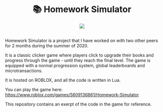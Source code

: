 

<h1 align="center">📚 Homework Simulator</h1>

<div align="center">
  <img src="https://tr.rbxcdn.com/e9d9fbf34fcd260b36ed04d5b41140a9/768/432/Image/Png"/>
</div>

</br>

Homework Simulator is a project that I have worked on with two other peers for 2 months during the summer of 2020. 

It is a classic clicker game where players click to upgrade their books and progress through the game - until they reach the final level. The game is equipped with a normal progression system, global leaderboards and microtransactions. 

It is hosted on ROBLOX, and all the code is written in Lua.

You can play the game here: https://www.roblox.com/games/5609136861/Homework-Simulator

This repository contains an exerpt of the code in the game for reference.
